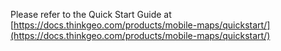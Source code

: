 Please refer to the Quick Start Guide at 
[https://docs.thinkgeo.com/products/mobile-maps/quickstart/](https://docs.thinkgeo.com/products/mobile-maps/quickstart/)